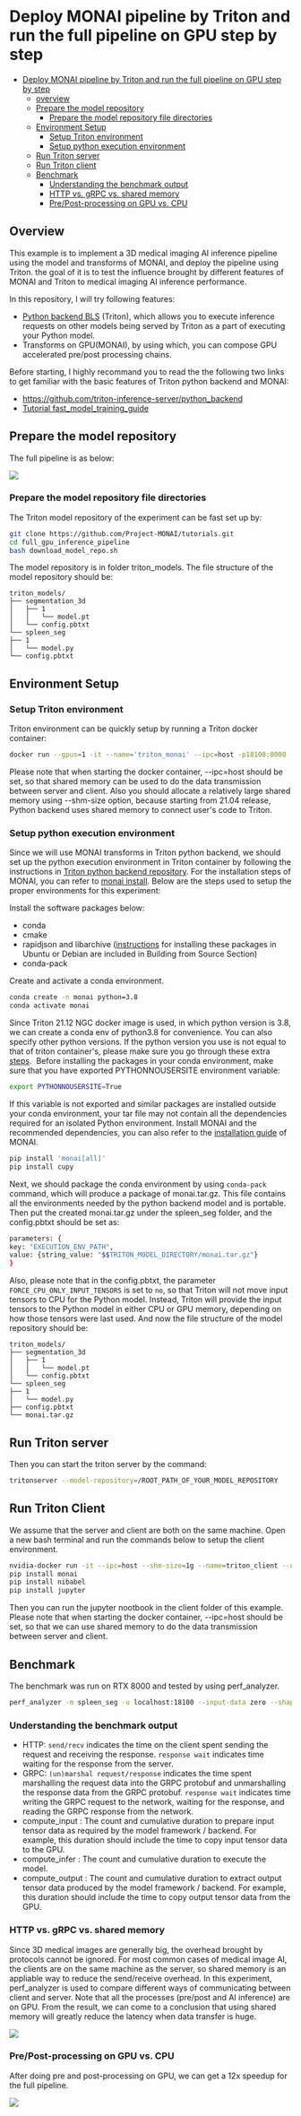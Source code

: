 # Deploy MONAI pipeline by Triton and run the full pipeline on GPU step by step
- [Deploy MONAI pipeline by Triton and run the full pipeline on GPU step by step](#deploy-monai-pipeline-by-triton-and-run-the-full-pipeline-on-gpu-step-by-step)
  * [overview](#overview)
  * [Prepare the model repository](#prepare-the-model-repository)
    + [Prepare the model repository file directories](#prepare-the-model-repository-file-directories)
  * [Environment Setup](#environment-setup)
    + [Setup Triton environment](#setup-triton-environment)
    + [Setup python execution environment](#setup-python-execution-environment)
  * [Run Triton server](#run-triton-server)
  * [Run Triton client](#run-triton-client)
  * [Benchmark](#benchmark)
    + [Understanding the benchmark output](#understanding-the-benchmark-output)
    + [HTTP vs. gRPC vs. shared memory](#http-vs-grpc-vs-shared-memory)
    + [Pre/Post-processing on GPU vs. CPU](#pre-post-processing-on-gpu-vs-cpu)

## Overview

This example is to implement a 3D medical imaging AI inference pipeline using the model and transforms of MONAI, and deploy the pipeline using Triton. the goal of it is to test the influence brought by different features of MONAI and Triton to medical imaging AI inference performance.

In this repository, I will try following features:
- [Python backend BLS](https://github.com/triton-inference-server/python_backend#business-logic-scripting) (Triton), which allows you to execute inference requests on other models being served by Triton as a part of executing your Python model.
- Transforms on GPU(MONAI), by using which, you can compose GPU accelerated pre/post processing chains.

Before starting, I highly recommand you to read the the following two links to get familiar with the basic features of Triton python backend and MONAI:
- https://github.com/triton-inference-server/python_backend
- [Tutorial fast_model_training_guide](../acceleration/fast_model_training_guide.md)

## Prepare the model repository
The full pipeline is as below:

<img src="../figures/full_gpu_inference_pipeline.png">

### Prepare the model repository file directories
The Triton model repository of the experiment can be fast set up by: 
```bash
git clone https://github.com/Project-MONAI/tutorials.git
cd full_gpu_inference_pipeline
bash download_model_repo.sh
```
The model repository is in folder triton_models. The file structure of the model repository should be:
```
triton_models/
├── segmentation_3d
│   ├── 1
│   │   └── model.pt
│   └── config.pbtxt
└── spleen_seg
├── 1
│   └── model.py
└── config.pbtxt
```

## Environment Setup
### Setup Triton environment
Triton environment can be quickly setup by running a Triton docker container:
```bash
docker run --gpus=1 -it --name='triton_monai' --ipc=host -p18100:8000 -p18101:8001 -p18102:8002 --shm-size=1g -v /yourfolderpath:/triton_monai nvcr.io/nvidia/tritonserver:21.12-py3
```
Please note that when starting the docker container, --ipc=host should be set, so that shared memory can be used to do the data transmission between server and client. Also you should allocate a relatively large shared memory using --shm-size option, because starting from 21.04 release, Python backend uses shared memory to connect user's code to Triton.
### Setup python execution environment
Since we will use MONAI transforms in Triton python backend, we should set up the python execution environment in Triton container by following the instructions in [Triton python backend repository](https://github.com/triton-inference-server/python_backend#using-custom-python-execution-environments). For the installation steps of MONAI, you can refer to [monai install](https://docs.monai.io/en/latest/installation.html "monai install"). Below are the steps used to setup the proper environments for this experiment:

Install the software packages below:
- conda
- cmake
- rapidjson and libarchive ([instructions](https://github.com/triton-inference-server/python_backend#building-from-source "instructions") for installing these packages in Ubuntu or Debian are included in Building from Source Section)
- conda-pack

Create and activate a conda environment.
```bash
conda create -n monai python=3.8
conda activate monai
```
Since Triton 21.12 NGC docker image is used, in which python version is 3.8, we can create a conda env of python3.8 for convenience. You can also specify other python versions. If the python version you use is not equal to that of triton container's, please make sure you go through these extra [steps](https://github.com/triton-inference-server/python_backend#1-building-custom-python-backend-stub "steps"). 
Before installing the packages in your conda environment, make sure that you have exported PYTHONNOUSERSITE environment variable:
```bash
export PYTHONNOUSERSITE=True
```
If this variable is not exported and similar packages are installed outside your conda environment, your tar file may not contain all the dependencies required for an isolated Python environment.
Install MONAI and the recommended dependencies, you can also refer to the [installation guide](https://docs.monai.io/en/latest/installation.html) of MONAI.

```bash
pip install 'monai[all]'
pip install cupy
```
Next, we should package the conda environment by using `conda-pack` command, which will produce a package of monai.tar.gz. This file contains all the environments needed by the python backend model and is portable. Then put the created monai.tar.gz under the spleen_seg folder, and the config.pbtxt should be set as:
```bash
parameters: {
key: "EXECUTION_ENV_PATH",
value: {string_value: "$$TRITON_MODEL_DIRECTORY/monai.tar.gz"}
}
```
Also, please note that in the config.pbtxt, the parameter `FORCE_CPU_ONLY_INPUT_TENSORS` is set to `no`, so that Triton will not move input tensors to CPU for the Python model. Instead, Triton will provide the input tensors to the Python model in either CPU or GPU memory, depending on how those tensors were last used.
And now the file structure of the model repository should be:
```
triton_models/
├── segmentation_3d
│   ├── 1
│   │   └── model.pt
│   └── config.pbtxt
└── spleen_seg
├── 1
│   └── model.py
├── config.pbtxt
└── monai.tar.gz
```
## Run Triton server
Then you can start the triton server by the command:
```bash
tritonserver --model-repository=/ROOT_PATH_OF_YOUR_MODEL_REPOSITORY
```
## Run Triton Client
We assume that the server and client are both on the same machine. Open a new bash terminal and run the commands below to setup the client environment.
```bash
nvidia-docker run -it --ipc=host --shm-size=1g --name=triton_client --net=host nvcr.io/nvidia/tritonserver:21.12-py3-sdk
pip install monai
pip install nibabel
pip install jupyter
```
Then you can run the jupyter nootbook in the client folder of this example.
Please note that when starting the docker container, --ipc=host should be set, so that we can use shared memory to do the data transmission between server and client.

## Benchmark
The benchmark was run on RTX 8000 and tested by using perf_analyzer.
```bash
perf_analyzer -m spleen_seg -u localhost:18100 --input-data zero --shape "INPUT0":512,512,114 --shared-memory system
```

### Understanding the benchmark output
- HTTP: `send/recv` indicates the time on the client spent sending the request and receiving the response. `response wait` indicates time waiting for the response from the server.
- GRPC: `(un)marshal request/response` indicates the time spent marshalling the request data into the GRPC protobuf and unmarshalling the response data from the GRPC protobuf. `response wait` indicates time writing the GRPC request to the network, waiting for the response, and reading the GRPC response from the network.
- compute_input : The count and cumulative duration to prepare input tensor data as required by the model framework / backend. For example, this duration should include the time to copy input tensor data to the GPU.
- compute_infer : The count and cumulative duration to execute the model.
- compute_output : The count and cumulative duration to extract output tensor data produced by the model framework / backend. For example, this duration should include the time to copy output tensor data from the GPU.

### HTTP vs. gRPC vs. shared memory
Since 3D medical images are generally big, the overhead brought by protocols cannot be ignored. For most common cases of medical image AI, the clients are on the same machine as the server, so shared memory is an appliable way to reduce the send/receive overhead. In this experiment, perf_analyzer is used to compare different ways of communicating between client and server.
Note that all the processes (pre/post and AI inference) are on GPU.
From the result, we can come to a conclusion that using shared memory will greatly reduce the latency when data transfer is huge.

![](../figures/full_gpu_inference_figure1.png)

### Pre/Post-processing on GPU vs. CPU 
After doing pre and post-processing on GPU, we can get a 12x speedup for the full pipeline.

![](../figures/full_gpu_inference_figure2.png)
